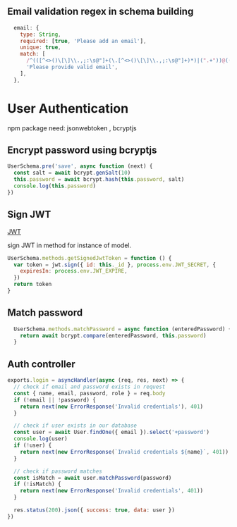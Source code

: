 ## Email validation regex in schema building
```js
  email: {
    type: String,
    required: [true, 'Please add an email'],
    unique: true,
    match: [
      /^(([^<>()\[\]\\.,;:\s@"]+(\.[^<>()\[\]\\.,;:\s@"]+)*)|(".+"))@((\[[0-9]{1,3}\.[0-9]{1,3}\.[0-9]{1,3}\.[0-9]{1,3}])|(([a-zA-Z\-0-9]+\.)+[a-zA-Z]{2,}))$/,
      'Please provide valid email',
    ],
  },
```

# **User Authentication**  

npm package need: jsonwebtoken , bcryptjs

## Encrypt password using bcryptjs

``` js
UserSchema.pre('save', async function (next) {
  const salt = await bcrypt.genSalt(10)
  this.password = await bcrypt.hash(this.password, salt)
  console.log(this.password)
}) 
```

## Sign JWT
[JWT](http://jwt.io)

sign JWT in method for instance of model.

``` js
UserSchema.methods.getSignedJwtToken = function () {
  var token = jwt.sign({ id: this._id }, process.env.JWT_SECRET, {
    expiresIn: process.env.JWT_EXPIRE,
  })
  return token
}

```

## Match password
``` js
  UserSchema.methods.matchPassword = async function (enteredPassword) {
    return await bcrypt.compare(enteredPassword, this.password)
  }
```

## Auth controller
``` js
exports.login = asyncHandler(async (req, res, next) => {
  // check if email and password exists in request
  const { name, email, password, role } = req.body
  if (!email || !password) {
    return next(new ErrorResponse('Invalid credentials'), 401)
  }

  // check if user exists in our database
  const user = await User.findOne({ email }).select('+password')
  console.log(user)
  if (!user) {
    return next(new ErrorResponse(`Invalid credentials ${name}`, 401))
  }

  // check if password matches
  const isMatch = await user.matchPassword(password)
  if (!isMatch) {
    return next(new ErrorResponse('Invalid credentials', 401))
  }

  res.status(200).json({ success: true, data: user })
})
```